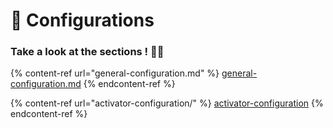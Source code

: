 # 📃 Configurations

### Take a look at the sections ! 🧐🧐

{% content-ref url="general-configuration.md" %}
[general-configuration.md](general-configuration.md)
{% endcontent-ref %}

{% content-ref url="activator-configuration/" %}
[activator-configuration](activator-configuration/)
{% endcontent-ref %}

